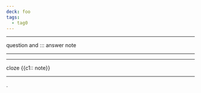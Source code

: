 ```yaml
---
deck: foo
tags:
  - tag0
---
```

---

question and ::: answer note

---
[^uid]: abcXYZ0123
[^tag]: tag1
[^tag]: tag2

---

cloze {{c1:: note}}

---
[^uid]: 0123abcXYZ
[^tag]: tag2

.
